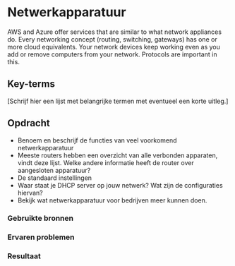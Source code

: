 # Netwerkapparatuur

AWS and Azure offer services that are similar to what network appliances do. Every networking concept (routing, switching, gateways) has one or more cloud equivalents. Your network devices keep working even as you add or remove computers from your network. Protocols are important in this.
## Key-terms
[Schrijf hier een lijst met belangrijke termen met eventueel een korte uitleg.]

## Opdracht
- Benoem en beschrijf de functies van veel voorkomend netwerkapparatuur
- Meeste routers hebben een overzicht van alle verbonden apparaten, vindt deze lijst. Welke andere informatie heeft de router over aangesloten apparatuur?
- De standaard instellingen
- Waar staat je DHCP server op jouw netwerk? Wat zijn de configuraties hiervan?
- Bekijk wat netwerkapparatuur voor bedrijven meer kunnen doen.

### Gebruikte bronnen


### Ervaren problemen

### Resultaat
